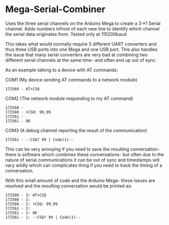 # Mega-Serial-Combiner
 Uses the three serial channels on the Arduino Mega to create a 3->1 Serial channel. Adds numbers infront of each new line to identify which channel the serial data originates from. Tested only at 115200baud

This takes what would normally require 3 different UART converters and thus three USB ports into one Mega and one USB port. 
This also handles the issue that many serial converters are very bad at combining two different serial channels at the same time- and often end up out of sync. 

As an example talking to a device with AT commands:

COM1 (My device sending AT commands to a network module)
```
172560 - AT+CSQ
```
COM2 (The network module responding to my AT command)
```
172560 - 
172560 - +CSQ: 99,99
172561 - 
172561 - OK
```
COM3 (A debug channel reporting the result of the communication)
```
172561 - --CSQ? 99 | Code(1)--
```
This can be very annoying if you need to save the resulting conversation- there is software which combines these conversations- but often due to the nature of serial communications it can be out of sync and timestamps will vary wildly which can complicates thing if you need to track the timing of a conversation.

With this small amount of code and the Arduino Mega- these issues are resolved and the resulting conversation would be printed as:
```
172560 - 3: AT+CSQ
172560 - 2: 
172560 - 2: +CSQ: 99,99
172561 - 2: 
172561 - 2: OK
172561 - 1: --CSQ? 99 | Code(1)--
```
